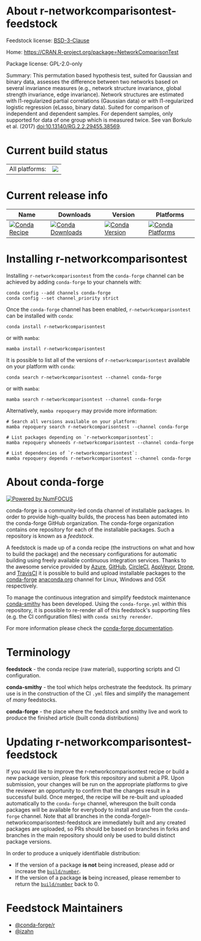 About r-networkcomparisontest-feedstock
=======================================

Feedstock license: [BSD-3-Clause](https://github.com/conda-forge/r-networkcomparisontest-feedstock/blob/main/LICENSE.txt)

Home: https://CRAN.R-project.org/package=NetworkComparisonTest

Package license: GPL-2.0-only

Summary: This permutation based hypothesis test, suited for Gaussian and binary data, assesses the difference between two networks based on several invariance measures (e.g., network structure invariance, global strength invariance, edge invariance). Network structures are estimated with l1-regularized partial correlations (Gaussian data) or with l1-regularized logistic regression (eLasso, binary data). Suited for comparison of independent and dependent samples. For dependent samples, only supported for data of one group which is measured twice. See van Borkulo et al. (2017) <doi:10.13140/RG.2.2.29455.38569>.

Current build status
====================


<table><tr><td>All platforms:</td>
    <td>
      <a href="https://dev.azure.com/conda-forge/feedstock-builds/_build/latest?definitionId=13444&branchName=main">
        <img src="https://dev.azure.com/conda-forge/feedstock-builds/_apis/build/status/r-networkcomparisontest-feedstock?branchName=main">
      </a>
    </td>
  </tr>
</table>

Current release info
====================

| Name | Downloads | Version | Platforms |
| --- | --- | --- | --- |
| [![Conda Recipe](https://img.shields.io/badge/recipe-r--networkcomparisontest-green.svg)](https://anaconda.org/conda-forge/r-networkcomparisontest) | [![Conda Downloads](https://img.shields.io/conda/dn/conda-forge/r-networkcomparisontest.svg)](https://anaconda.org/conda-forge/r-networkcomparisontest) | [![Conda Version](https://img.shields.io/conda/vn/conda-forge/r-networkcomparisontest.svg)](https://anaconda.org/conda-forge/r-networkcomparisontest) | [![Conda Platforms](https://img.shields.io/conda/pn/conda-forge/r-networkcomparisontest.svg)](https://anaconda.org/conda-forge/r-networkcomparisontest) |

Installing r-networkcomparisontest
==================================

Installing `r-networkcomparisontest` from the `conda-forge` channel can be achieved by adding `conda-forge` to your channels with:

```
conda config --add channels conda-forge
conda config --set channel_priority strict
```

Once the `conda-forge` channel has been enabled, `r-networkcomparisontest` can be installed with `conda`:

```
conda install r-networkcomparisontest
```

or with `mamba`:

```
mamba install r-networkcomparisontest
```

It is possible to list all of the versions of `r-networkcomparisontest` available on your platform with `conda`:

```
conda search r-networkcomparisontest --channel conda-forge
```

or with `mamba`:

```
mamba search r-networkcomparisontest --channel conda-forge
```

Alternatively, `mamba repoquery` may provide more information:

```
# Search all versions available on your platform:
mamba repoquery search r-networkcomparisontest --channel conda-forge

# List packages depending on `r-networkcomparisontest`:
mamba repoquery whoneeds r-networkcomparisontest --channel conda-forge

# List dependencies of `r-networkcomparisontest`:
mamba repoquery depends r-networkcomparisontest --channel conda-forge
```


About conda-forge
=================

[![Powered by
NumFOCUS](https://img.shields.io/badge/powered%20by-NumFOCUS-orange.svg?style=flat&colorA=E1523D&colorB=007D8A)](https://numfocus.org)

conda-forge is a community-led conda channel of installable packages.
In order to provide high-quality builds, the process has been automated into the
conda-forge GitHub organization. The conda-forge organization contains one repository
for each of the installable packages. Such a repository is known as a *feedstock*.

A feedstock is made up of a conda recipe (the instructions on what and how to build
the package) and the necessary configurations for automatic building using freely
available continuous integration services. Thanks to the awesome service provided by
[Azure](https://azure.microsoft.com/en-us/services/devops/), [GitHub](https://github.com/),
[CircleCI](https://circleci.com/), [AppVeyor](https://www.appveyor.com/),
[Drone](https://cloud.drone.io/welcome), and [TravisCI](https://travis-ci.com/)
it is possible to build and upload installable packages to the
[conda-forge](https://anaconda.org/conda-forge) [anaconda.org](https://anaconda.org/)
channel for Linux, Windows and OSX respectively.

To manage the continuous integration and simplify feedstock maintenance
[conda-smithy](https://github.com/conda-forge/conda-smithy) has been developed.
Using the ``conda-forge.yml`` within this repository, it is possible to re-render all of
this feedstock's supporting files (e.g. the CI configuration files) with ``conda smithy rerender``.

For more information please check the [conda-forge documentation](https://conda-forge.org/docs/).

Terminology
===========

**feedstock** - the conda recipe (raw material), supporting scripts and CI configuration.

**conda-smithy** - the tool which helps orchestrate the feedstock.
                   Its primary use is in the construction of the CI ``.yml`` files
                   and simplify the management of *many* feedstocks.

**conda-forge** - the place where the feedstock and smithy live and work to
                  produce the finished article (built conda distributions)


Updating r-networkcomparisontest-feedstock
==========================================

If you would like to improve the r-networkcomparisontest recipe or build a new
package version, please fork this repository and submit a PR. Upon submission,
your changes will be run on the appropriate platforms to give the reviewer an
opportunity to confirm that the changes result in a successful build. Once
merged, the recipe will be re-built and uploaded automatically to the
`conda-forge` channel, whereupon the built conda packages will be available for
everybody to install and use from the `conda-forge` channel.
Note that all branches in the conda-forge/r-networkcomparisontest-feedstock are
immediately built and any created packages are uploaded, so PRs should be based
on branches in forks and branches in the main repository should only be used to
build distinct package versions.

In order to produce a uniquely identifiable distribution:
 * If the version of a package **is not** being increased, please add or increase
   the [``build/number``](https://docs.conda.io/projects/conda-build/en/latest/resources/define-metadata.html#build-number-and-string).
 * If the version of a package **is** being increased, please remember to return
   the [``build/number``](https://docs.conda.io/projects/conda-build/en/latest/resources/define-metadata.html#build-number-and-string)
   back to 0.

Feedstock Maintainers
=====================

* [@conda-forge/r](https://github.com/orgs/conda-forge/teams/r/)
* [@izahn](https://github.com/izahn/)

